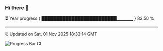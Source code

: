### Hi there 👋

⏳ Year progress { █████████████████████████▁▁▁▁▁ } 83.50 %

---

⏰ Updated on Sat, 01 Nov 2025 18:33:14 GMT

![Progress Bar CI](https://github.com/DhruviPatel157/GitHub-Actions-Demo/workflows/Progress%20Bar%20CI/badge.svg)

